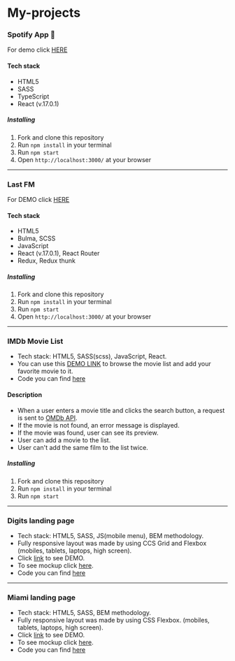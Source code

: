# My-projects

### Spotify App 	:musical_note:

For demo click [HERE](https://antonskliarov.github.io/spotify-app/)

#### Tech stack

  * HTML5
  * SASS
  * TypeScript
  * React (v.17.0.1)

##### Installing

1. Fork and clone this repository
2. Run `npm install` in your terminal
3. Run `npm start`
4. Open `http://localhost:3000/` at your browser

*****


### Last FM

For DEMO click [HERE](https://antonskliarov.github.io/last-fm/#/)

#### Tech stack

  * HTML5
  * Bulma, SCSS
  * JavaScript
  * React (v.17.0.1), React Router
  * Redux, Redux thunk

##### Installing

1. Fork and clone this repository
2. Run `npm install` in your terminal
3. Run `npm start`
4. Open `http://localhost:3000/` at your browser

*****


### IMDb Movie List

  * Tech stack: HTML5, SASS(scss), JavaScript, React.
  * You can use this [DEMO LINK](https://antonskliarov.github.io/react_movies-list-fetch-movies/) to browse the movie list and add your favorite movie to it.
  * Code you can find [here](https://github.com/AntonSkliarov/react_movies-list-fetch-movies)

#### Description

  * When a user enters a movie title and clicks the search button, a request is sent to [OMDb API](http://www.omdbapi.com/).
  * If the movie is not found, an error message is displayed.
  * If the movie was found, user can see its preview.
  * User can add a movie to the list.
  * User can't add the same film to the list twice.

##### Installing

1. Fork and clone this repository
2. Run `npm install` in your terminal
3. Run `npm start`

*****


### Digits landing page

  * Tech stack: HTML5, SASS, JS(mobile menu), BEM methodology.
  * Fully responsive layout was made by using CCS Grid and Flexbox (mobiles, tablets, laptops, high screen).
  * Click [link](https://antonskliarov.github.io/Digits/) to see DEMO.
  * To see mockup click [here](https://www.figma.com/file/4FFdA5s7zLfk3uFU1mLhWZ/Digits-Demo-%26-Preview-(Copy)?node-id=3%3A0).
  * Code you can find [here](https://github.com/AntonSkliarov/Digits/tree/develop)

*****


### Miami landing page

  * Tech stack: HTML5, SASS, BEM methodology.
  * Fully responsive layout was made by using CSS Flexbox. (mobiles, tablets, laptops, high screen).
  * Click [link](https://antonskliarov.github.io/layout_miami/) to see DEMO.
  * To see mockup click [here](https://www.figma.com/file/nHz8bflIwJaWP3P99vKTH5/miami_home_new).
  * Code you can find [here](https://github.com/AntonSkliarov/layout_miami/tree/develop)
